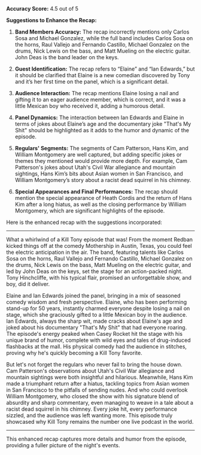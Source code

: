**Accuracy Score:** 4.5 out of 5

**Suggestions to Enhance the Recap:**

1. **Band Members Accuracy:** The recap incorrectly mentions only Carlos Sosa and Michael Gonzalez, while the full band includes Carlos Sosa on the horns, Raul Vallejo and Fernando Castillo, Michael Gonzalez on the drums, Nick Lewis on the bass, and Matt Mueling on the electric guitar. John Deas is the band leader on the keys.

2. **Guest Identification:** The recap refers to “Elaine” and “Ian Edwards,” but it should be clarified that Elaine is a new comedian discovered by Tony and it’s her first time on the panel, which is a significant detail.

3. **Audience Interaction:** The recap mentions Elaine losing a nail and gifting it to an eager audience member, which is correct, and it was a little Mexican boy who received it, adding a humorous detail.

4. **Panel Dynamics:** The interaction between Ian Edwards and Elaine in terms of jokes about Elaine’s age and the documentary joke "That's My Shit" should be highlighted as it adds to the humor and dynamic of the episode.

5. **Regulars' Segments:** The segments of Cam Patterson, Hans Kim, and William Montgomery are well captured, but adding specific jokes or themes they mentioned would provide more depth. For example, Cam Patterson's jokes about Utah's Civil War allegiance and mountain sightings, Hans Kim’s bits about Asian women in San Francisco, and William Montgomery’s story about a racist dead squirrel in his chimney.

6. **Special Appearances and Final Performances:** The recap should mention the special appearance of Heath Cordis and the return of Hans Kim after a long hiatus, as well as the closing performance by William Montgomery, which are significant highlights of the episode.

Here is the enhanced recap with the suggestions incorporated:

---

What a whirlwind of a Kill Tony episode that was! From the moment Redban kicked things off at the comedy Mothership in Austin, Texas, you could feel the electric anticipation in the air. The band, featuring talents like Carlos Sosa on the horns, Raul Vallejo and Fernando Castillo, Michael Gonzalez on the drums, Nick Lewis on the bass, Matt Mueling on the electric guitar, and led by John Deas on the keys, set the stage for an action-packed night. Tony Hinchcliffe, with his typical flair, promised an unforgettable show, and boy, did it deliver.

Elaine and Ian Edwards joined the panel, bringing in a mix of seasoned comedy wisdom and fresh perspective. Elaine, who has been performing stand-up for 50 years, instantly charmed everyone despite losing a nail on stage, which she graciously gifted to a little Mexican boy in the audience. Ian Edwards, always the sharp wit, made cracks about Elaine's age and joked about his documentary "That's My Shit" that had everyone roaring. The episode's energy peaked when Casey Rocket hit the stage with his unique brand of humor, complete with wild eyes and tales of drug-induced flashbacks at the mall. His physical comedy had the audience in stitches, proving why he's quickly becoming a Kill Tony favorite.

But let's not forget the regulars who never fail to bring the house down. Cam Patterson's observations about Utah's Civil War allegiance and mountain sightings were both insightful and hilarious. Meanwhile, Hans Kim made a triumphant return after a hiatus, tackling topics from Asian women in San Francisco to the pitfalls of sending nudes. And who could overlook William Montgomery, who closed the show with his signature blend of absurdity and sharp commentary, even managing to weave in a tale about a racist dead squirrel in his chimney. Every joke hit, every performance sizzled, and the audience was left wanting more. This episode truly showcased why Kill Tony remains the number one live podcast in the world.

---

This enhanced recap captures more details and humor from the episode, providing a fuller picture of the night's events.
